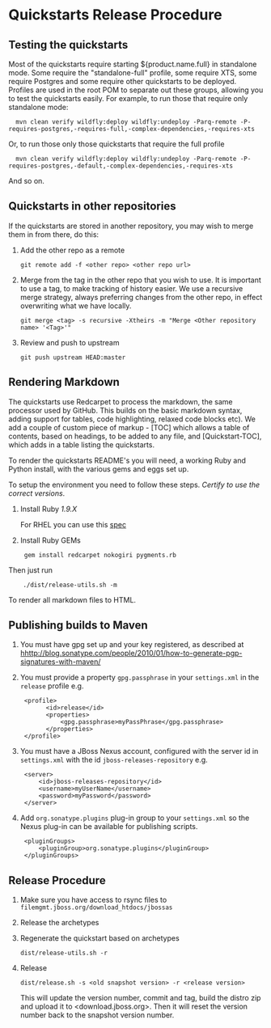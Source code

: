 Quickstarts Release Procedure
==============================

Testing the quickstarts
-----------------------

  Most of the quickstarts require starting ${product.name.full} in standalone mode. Some require the "standalone-full" profile, some require XTS, some require Postgres and some require other quickstarts to be deployed. Profiles are used in the root POM to separate out these groups, allowing you to test the quickstarts easily. For example, to run those that require only standalone mode:

      mvn clean verify wildfly:deploy wildfly:undeploy -Parq-remote -P-requires-postgres,-requires-full,-complex-dependencies,-requires-xts

  Or, to run those only those quickstarts that require the full profile

      mvn clean verify wildfly:deploy wildfly:undeploy -Parq-remote -P-requires-postgres,-default,-complex-dependencies,-requires-xts

  And so on.

Quickstarts in other repositories
---------------------------------

  If the quickstarts are stored in another repository, you may wish to merge them in from there, do this:

  1. Add the other repo as a remote
      
         git remote add -f <other repo> <other repo url>

  2. Merge from the tag in the other repo that you wish to use. It is important to use a tag, to make tracking of history easier. We use a recursive merge strategy, always preferring changes from the other repo, in effect overwriting what we have locally.

         git merge <tag> -s recursive -Xtheirs -m "Merge <Other repository name> '<Tag>'"

  3. Review and push to upstream

         git push upstream HEAD:master

Rendering Markdown
------------------

  The quickstarts use Redcarpet to process the markdown, the same processor used by GitHub. This builds on the basic markdown syntax, adding support for tables, code highlighting, relaxed code blocks etc). We add a couple of custom piece of markup - \[TOC\] which allows a table of contents, based on headings, to be added to any file, and [Quickstart-TOC], which adds in a table listing the quickstarts.

  To render the quickstarts README's you will need, a working Ruby and Python install, with the various gems and eggs set up. 

  To setup the environment you need to follow these steps. *Certify to use the correct versions*.

1. Install Ruby *1.9.X*

    For RHEL you can use this [spec](https://github.com/lnxchk/ruby-1.9.3-rpm)

2. Install Ruby GEMs

        gem install redcarpet nokogiri pygments.rb

Then just run

        ./dist/release-utils.sh -m

  To render all markdown files to HTML.

Publishing builds to Maven
--------------------------

  1. You must have gpg set up and your key registered, as described at <hhttp://blog.sonatype.com/people/2010/01/how-to-generate-pgp-signatures-with-maven/>
  2. You must provide a property `gpg.passphrase` in your `settings.xml` in the `release` profile e.g.

          <profile>
                <id>release</id>
                <properties>
                    <gpg.passphrase>myPassPhrase</gpg.passphrase>
                </properties>
          </profile>
  3. You must have a JBoss Nexus account, configured with the server id in `settings.xml` with the id `jboss-releases-repository` e.g.

          <server>
              <id>jboss-releases-repository</id>
              <username>myUserName</username>
              <password>myPassword</password>
          </server>

  4. Add `org.sonatype.plugins` plug-in group to your `settings.xml` so the Nexus plug-in can be available for publishing scripts.

          <pluginGroups>
              <pluginGroup>org.sonatype.plugins</pluginGroup>
          </pluginGroups>

Release Procedure
-----------------

  1. Make sure you have access to rsync files to `filemgmt.jboss.org/download_htdocs/jbossas`
  2. Release the archetypes
  3. Regenerate the quickstart based on archetypes
         
         dist/release-utils.sh -r

  4. Release
         
         dist/release.sh -s <old snapshot version> -r <release version>

     This will update the version number, commit and tag, build the distro zip and upload it to <download.jboss.org>. Then it will reset the version number back to the snapshot version number.
